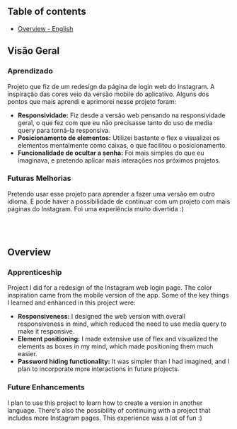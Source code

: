 ## Table of contents

- [Overview - English](#overview)


## Visão Geral

### Aprendizado
Projeto que fiz de um redesign da página de login web do Instagram. A inspiração das cores veio da versão mobile do aplicativo. Alguns dos pontos que mais aprendi e aprimorei nesse projeto foram:
* **Responsividade:** Fiz desde a versão web pensando na responsividade geral, o que fez com que eu não precisasse tanto do uso de media query para torná-la responsiva.
* **Posicionamento de elementos:** Utilizei bastante o flex e visualizei os elementos mentalmente como caixas, o que facilitou o posicionamento.
* **Funcionalidade de ocultar a senha:** Foi mais simples do que eu imaginava, e pretendo aplicar mais interações nos próximos projetos.

### Futuras Melhorias
Pretendo usar esse projeto para aprender a fazer uma versão em outro idioma. E pode haver a possibilidade de continuar com um projeto com mais páginas do Instagram. Foi uma experiência muito divertida :)

<br><br>

## Overview

### Apprenticeship
Project I did for a redesign of the Instagram web login page. The color inspiration came from the mobile version of the app. Some of the key things I learned and enhanced in this project were:
* **Responsiveness:** I designed the web version with overall responsiveness in mind, which reduced the need to use media query to make it responsive.
* **Element positioning:** I made extensive use of flex and visualized the elements as boxes in my mind, which made positioning them much easier.
* **Password hiding functionality:** It was simpler than I had imagined, and I plan to incorporate more interactions in future projects.

### Future Enhancements
I plan to use this project to learn how to create a version in another language. There's also the possibility of continuing with a project that includes more Instagram pages. This experience was a lot of fun :)
